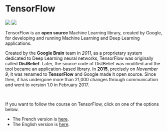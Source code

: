 # TensorFlow
![](https://img.shields.io/badge/lastest-2023--02--28-success)
![](https://img.shields.io/badge/contact-dr.mokira%40gmail.com-blueviolet)

TensorFlow is an **open source** Machine Learning library, created by Google, for developing and running Machine Learning and Deep Learning applications.<br/>

Created by the **Google Brain** team in *2011*, as a proprietary system dedicated to Deep Learning neural networks, TensorFlow was originally called **DistBelief**. Later, the source code of DistBelief was modified and the tool became an application-based library. In **2015**, precisely on *November 9*, it was renamed to **TensorFlow** and Google made it open source. Since then, it has undergone more than 21,000 changes through communication and went to version 1.0 in February 2017.

<br/>

If you want to follow the course on TensorFlow, click on one of the options below.
- The French version is [here](./fr/README.md).
- The English version is [here](./en/).